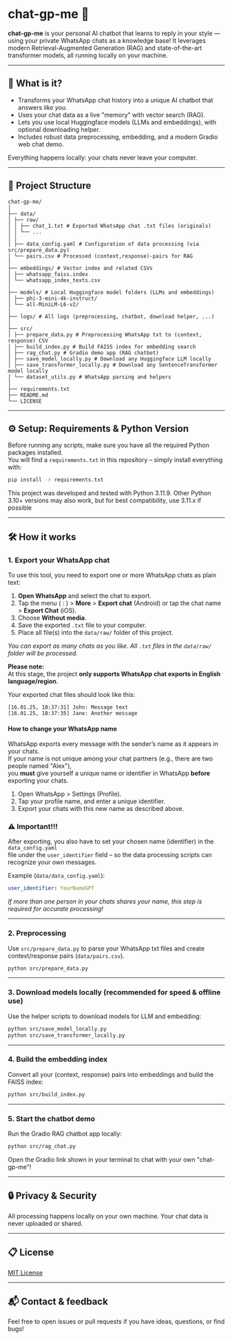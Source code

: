 # chat-gp-me 🤖

**chat-gp-me** is your personal AI chatbot that learns to reply in your style — using your private WhatsApp chats as a knowledge base!
It leverages modern Retrieval-Augmented Generation (RAG) and state-of-the-art transformer models, all running locally on your machine.

---

## 🚀 What is it?

- Transforms your WhatsApp chat history into a unique AI chatbot that answers *like you*.
- Uses your chat data as a live "memory" with vector search (RAG).
- Lets you use local Huggingface models (LLMs and embeddings), with optional downloading helper.
- Includes robust data preprocessing, embedding, and a modern Gradio web chat demo.

Everything happens locally: your chats never leave your computer.

---

## 📁 Project Structure

```
chat-gp-me/
│
├── data/
│ ├── raw/
│ │ ├── chat_1.txt # Exported WhatsApp chat .txt files (originals)
│ │ └── ...
│ │
│ ├── data_config.yaml # Configuration of data processing (via src/prepare_data.py)
│ └── pairs.csv # Processed (context,response)-pairs for RAG
│
├── embeddings/ # Vector index and related CSVs
│ ├── whatsapp_faiss.index
│ └── whatsapp_index_texts.csv
│
├── models/ # Local Huggingface model folders (LLMs and embeddings)
│ ├── phi-3-mini-4k-instruct/
│ └── all-MiniLM-L6-v2/
│
├── logs/ # All logs (preprocessing, chatbot, download helper, ...)
│
├── src/
│ ├── prepare_data.py # Preprocessing WhatsApp txt to (context, response) CSV
│ ├── build_index.py # Build FAISS index for embedding search
│ ├── rag_chat.py # Gradio demo app (RAG chatbot)
│ ├── save_model_locally.py # Download any Huggingface LLM locally
│ ├── save_transformer_locally.py # Download any SentenceTransformer model locally
│ └── dataset_utils.py # WhatsApp parsing and helpers
│
├── requirements.txt
├── README.md
└── LICENSE
```
---

## ⚙️ Setup: Requirements & Python Version

Before running any scripts, make sure you have all the required Python packages installed.  
You will find a `requirements.txt` in this repository – simply install everything with:

```bash
pip install -r requirements.txt
```

This project was developed and tested with Python 3.11.9.
Other Python 3.10+ versions may also work, but for best compatibility, use 3.11.x if possible

---
## 🛠 How it works

### 1. Export your WhatsApp chat
To use this tool, you need to export one or more WhatsApp chats as plain text:

1. **Open WhatsApp** and select the chat to export.
2. Tap the menu (`⋮`) > **More** > **Export chat** (Android) or tap the chat name > **Export Chat** (iOS).
3. Choose **Without media**.
4. Save the exported `.txt` file to your computer.
5. Place all file(s) into the `data/raw/` folder of this project.

*You can export as many chats as you like. All `.txt` files in the `data/raw/` folder will be processed.*

**Please note:**  
At this stage, the project **only supports WhatsApp chat exports in English language/region**.

Your exported chat files should look like this:
```
[16.01.25, 18:37:31] John: Message text
[16.01.25, 18:37:35] Jane: Another message
```

#### How to change your WhatsApp name

WhatsApp exports every message with the sender’s name as it appears in your chats.  
If your name is not unique among your chat partners (e.g., there are two people named "Alex"),  
you **must** give yourself a unique name or identifier in WhatsApp **before** exporting your chats.

1. Open WhatsApp > Settings (Profile).
2. Tap your profile name, and enter a unique identifier.
3. Export your chats with this new name as described above.

### ⚠️ Important!!!  

After exporting, you also have to set your chosen name (identifier) in the `data_config.yaml`  
file under the `user_identifier` field – so the data processing scripts can recognize your own messages.

Example (`data/data_config.yaml`):

```yaml
user_identifier: YourNameGPT
```

*If more than one person in your chats shares your name, this step is required for accurate processing!*

---

### 2. Preprocessing

Use `src/prepare_data.py` to parse your WhatsApp txt files and create context/response pairs (`data/pairs.csv`).

```bash
python src/prepare_data.py
```

---

### 3. Download models locally (recommended for speed & offline use)

Use the helper scripts to download models for LLM and embedding:
```bash
python src/save_model_locally.py
python src/save_transformer_locally.py
```

---

### 4. Build the embedding index

Convert all your (context, response) pairs into embeddings and build the FAISS index:

```bash
python src/build_index.py
```

---

### 5. Start the chatbot demo

Run the Gradio RAG chatbot app locally:

```bash
python src/rag_chat.py
```
Open the Gradio link shown in your terminal to chat with your own "chat-gp-me"!

---

## 🔒 Privacy & Security

All processing happens locally on your own machine.
Your chat data is never uploaded or shared.

---

## 📋 License

[MIT License](LICENSE)

---

## 📬 Contact & feedback

Feel free to open issues or pull requests if you have ideas, questions, or find bugs!

